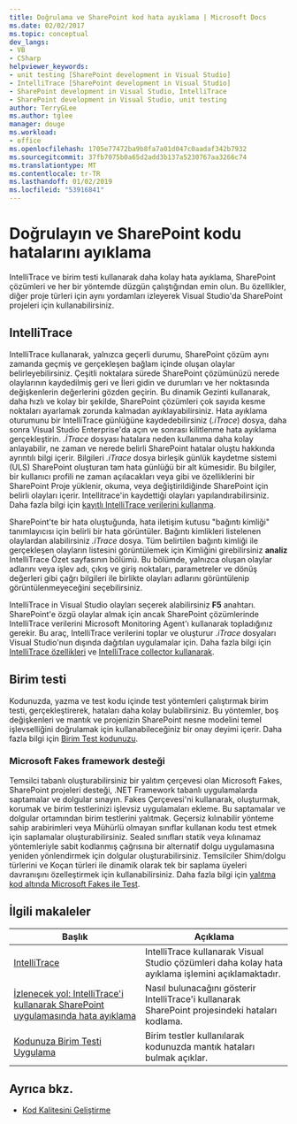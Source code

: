 ```yaml
---
title: Doğrulama ve SharePoint kod hata ayıklama | Microsoft Docs
ms.date: 02/02/2017
ms.topic: conceptual
dev_langs:
- VB
- CSharp
helpviewer_keywords:
- unit testing [SharePoint development in Visual Studio]
- IntelliTrace [SharePoint development in Visual Studio]
- SharePoint development in Visual Studio, IntelliTrace
- SharePoint development in Visual Studio, unit testing
author: TerryGLee
ms.author: tglee
manager: douge
ms.workload:
- office
ms.openlocfilehash: 1705e77472ba9b8fa7a01d047c0aadaf342b7932
ms.sourcegitcommit: 37fb7075b0a65d2add3b137a5230767aa3266c74
ms.translationtype: MT
ms.contentlocale: tr-TR
ms.lasthandoff: 01/02/2019
ms.locfileid: "53916841"
---
```

# <a name="verify-and-debug-sharepoint-code"></a>Doğrulayın ve SharePoint kodu hatalarını ayıklama
IntelliTrace ve birim testi kullanarak daha kolay hata ayıklama, SharePoint çözümleri ve her bir yöntemde düzgün çalıştığından emin olun. Bu özellikler, diğer proje türleri için aynı yordamları izleyerek Visual Studio'da SharePoint projeleri için kullanabilirsiniz.

## <a name="intellitrace"></a>IntelliTrace
IntelliTrace kullanarak, yalnızca geçerli durumu, SharePoint çözüm aynı zamanda geçmiş ve gerçekleşen bağlam içinde oluşan olaylar belirleyebilirsiniz. Çeşitli noktalara sürede SharePoint çözümünüzü nerede olaylarının kaydedilmiş geri ve İleri gidin ve durumları ve her noktasında değişkenlerin değerlerini gözden geçirin. Bu dinamik Gezinti kullanarak, daha hızlı ve kolay bir şekilde, SharePoint çözümleri çok sayıda kesme noktaları ayarlamak zorunda kalmadan ayıklayabilirsiniz. Hata ayıklama oturumunu bir IntelliTrace günlüğüne kaydedebilirsiniz (*.iTrace*) dosya, daha sonra Visual Studio Enterprise'da açın ve sonrası kilitlenme hata ayıklama gerçekleştirin. *.İTrace* dosyası hatalara neden kullanıma daha kolay anlayabilir, ne zaman ve nerede belirli SharePoint hatalar oluştu hakkında ayrıntılı bilgi içerir. Bilgileri *.iTrace* dosya birleşik günlük kaydetme sistemi (ULS) SharePoint oluşturan tam hata günlüğü bir alt kümesidir. Bu bilgiler, bir kullanıcı profili ne zaman açılacakları veya gibi ve özelliklerini bir SharePoint Proje yüklenir, okuma, veya değiştirildiğinde SharePoint için belirli olayları içerir. Intellitrace'in kaydettiği olayları yapılandırabilirsiniz. Daha fazla bilgi için [kayıtlı IntelliTrace verilerini kullanma](../debugger/using-saved-intellitrace-data.md).

SharePoint'te bir hata oluştuğunda, hata iletişim kutusu "bağıntı kimliği" tanımlayıcısı için belirli bir hata görüntüler. Bağıntı kimlikleri listelenen olaylardan alabilirsiniz *.iTrace* dosya. Tüm belirtilen bağıntı kimliği ile gerçekleşen olayların listesini görüntülemek için Kimliğini girebilirsiniz **analiz** IntelliTrace Özet sayfasının bölümü. Bu bölümde, yalnızca oluşan olaylar adlarını veya işlev adı, çıkış ve giriş noktaları, parametreler ve dönüş değerleri gibi çağrı bilgileri ile birlikte olayları adlarını görüntülenip görüntülenmeyeceğini seçebilirsiniz.

IntelliTrace in Visual Studio olayları seçerek alabilirsiniz **F5** anahtarı. SharePoint'e özgü olaylar almak için ancak SharePoint çözümlerinde IntelliTrace verilerini Microsoft Monitoring Agent'ı kullanarak topladığınız gerekir. Bu araç, IntelliTrace verilerini toplar ve oluşturur *.iTrace* dosyaları Visual Studio'nun dışında dağıtılan uygulamalar için. Daha fazla bilgi için [IntelliTrace özellikleri](../debugger/intellitrace-features.md) ve [IntelliTrace collector kullanarak](../debugger/using-the-intellitrace-stand-alone-collector.md).

## <a name="unit-test"></a>Birim testi
Kodunuzda, yazma ve test kodu içinde test yöntemleri çalıştırmak birim testi, gerçekleştirerek, hataları daha kolay bulabilirsiniz. Bu yöntemler, boş değişkenleri ve mantık ve projenizin SharePoint nesne modelini temel işlevselliğini doğrulamak için kullanabileceğiniz bir onay deyimi içerir. Daha fazla bilgi için [Birim Test kodunuzu](../test/unit-test-your-code.md).

### <a name="support-for-microsoft-fakes-framework"></a>Microsoft Fakes framework desteği
Temsilci tabanlı oluşturabilirsiniz bir yalıtım çerçevesi olan Microsoft Fakes, SharePoint projeleri desteği, .NET Framework tabanlı uygulamalarda saptamalar ve dolgular sınayın. Fakes Çerçevesi'ni kullanarak, oluşturmak, korumak ve birim testlerinizi işlevsiz uygulamaları ekleme. Bu saptamalar ve dolgular ortamından birim testlerini yalıtmak. Geçersiz kılınabilir yönteme sahip arabirimleri veya Mühürlü olmayan sınıflar kullanan kodu test etmek için saplamalar oluşturabilirsiniz. Sealed sınıfları statik veya kılınamaz yöntemleriyle sabit kodlanmış çağrısına bir alternatif dolgu uygulamasına yeniden yönlendirmek için dolgular oluşturabilirsiniz. Temsilciler Shim/dolgu türlerini ve Koçan türleri ile dinamik olarak tek bir saplama üyeleri davranışını özelleştirmek için kullanabilirsiniz. Daha fazla bilgi için [yalıtma kod altında Microsoft Fakes ile Test](../test/isolating-code-under-test-with-microsoft-fakes.md).

## <a name="related-articles"></a>İlgili makaleler

|Başlık|Açıklama|
|-----------|-----------------|
|[IntelliTrace](../debugger/intellitrace.md)|IntelliTrace kullanarak Visual Studio çözümleri daha kolay hata ayıklama işlemini açıklamaktadır.|
|[İzlenecek yol: IntelliTrace'i kullanarak SharePoint uygulamasında hata ayıklama](../sharepoint/walkthrough-debugging-a-sharepoint-application-by-using-intellitrace.md)|Nasıl bulunacağını gösterir IntelliTrace'i kullanarak SharePoint projesindeki hataları kodlama.|
|[Kodunuza Birim Testi Uygulama](../test/unit-test-your-code.md)|Birim testler kullanılarak kodunuzda mantık hataları bulmak açıklar.|

## <a name="see-also"></a>Ayrıca bkz.

- [Kod Kalitesini Geliştirme](../test/improve-code-quality.md)